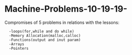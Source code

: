 # Machine-Problems-10-19-19-

Compromises of 5 problems in relations with the lessons: 

      -loops(for,while and do while)
      -Memory Allocation(malloc,calloc)
      -Functions(output and inut param)
      -Arrays
      -Pointers

 
